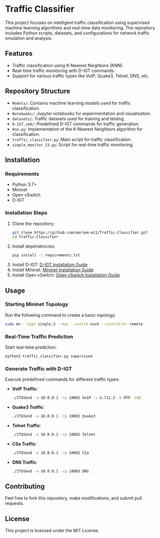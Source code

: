 
# Traffic Classifier

This project focuses on intelligent traffic classification using supervised machine learning algorithms and real-time data monitoring. The repository includes Python scripts, datasets, and configurations for network traffic emulation and analysis.

## Features
- Traffic classification using K-Nearest Neighbors (KNN).
- Real-time traffic monitoring with D-IGT commands.
- Support for various traffic types like VoIP, Quake3, Telnet, DNS, etc.

## Repository Structure
- `Models/`: Contains machine learning models used for traffic classification.
- `Notebooks/`: Jupyter notebooks for experimentation and visualization.
- `datasets/`: Traffic datasets used for training and testing.
- `D-IGT_cmd/`: Predefined D-IGT commands for traffic generation.
- `Knn.py`: Implementation of the K-Nearest Neighbors algorithm for classification.
- `traffic_classifier.py`: Main script for traffic classification.
- `simple_monitor_13.py`: Script for real-time traffic monitoring.

## Installation

### Requirements
- Python 3.7+
- Mininet
- Open vSwitch
- D-IGT

### Installation Steps
1. Clone the repository:
   ```bash
   git clone https://github.com/mariem-m11/Traffic-Classifier.git
   cd Traffic-Classifier
   ```
2. Install dependencies:
   ```bash
   pip install -r requirements.txt
   ```
3. Install D-IGT:
   [D-IGT Installation Guide](https://github.com/jbucar/ditg)
4. Install Mininet:
   [Mininet Installation Guide](http://mininet.org/download/)
5. Install Open vSwitch:
   [Open vSwitch Installation Guide](https://www.openvswitch.org/download/)

## Usage

### Starting Mininet Topology
Run the following command to create a basic topology:
```bash
sudo mn --topo single,3 --mac --switch ovsk --controller remote
```

### Real-Time Traffic Prediction
Start real-time prediction:
```bash
python3 traffic_classifier.py supervised
```

### Generate Traffic with D-IGT
Execute predefined commands for different traffic types:
- **VoIP Traffic**: 
  ```bash
  ./ITGSend -a 10.0.0.1 -rp 10001 VoIP -x G.711.2 -h RTP -VAD
  ```
- **Quake3 Traffic**:
  ```bash
  ./ITGSend -a 10.0.0.1 -rp 10002 Quake3
  ```
- **Telnet Traffic**:
  ```bash
  ./ITGSend -a 10.0.0.1 -rp 10002 Telnet
  ```
- **CSa Traffic**:
  ```bash
  ./ITGSend -a 10.0.0.1 -rp 10002 CSa
  ```
- **DNS Traffic**:
  ```bash
  ./ITGSend -a 10.0.0.1 -rp 10003 DNS
  ```

## Contributing
Feel free to fork this repository, make modifications, and submit pull requests.

## License
This project is licensed under the MIT License.
